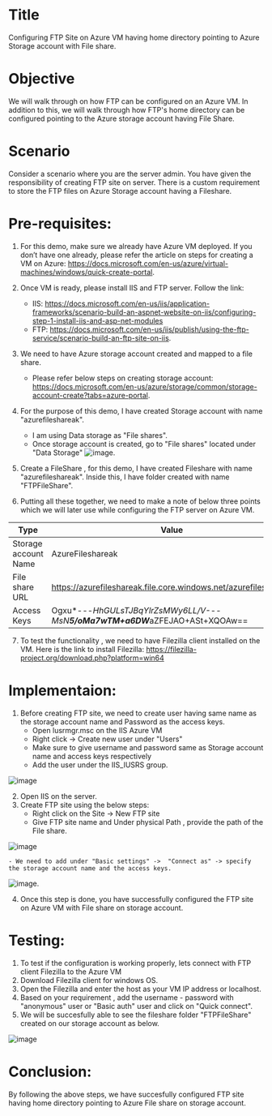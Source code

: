 # Title
Configuring FTP Site on  Azure VM having home directory pointing to Azure Storage account with File share. 

# Objective
We will walk through on how FTP can be configured on an Azure VM. In addition to this, we will walk through how FTP's home directory can be configured pointing to the Azure storage account having File Share. 
		

# Scenario

Consider a scenario where you are the server admin. You have given the responsibility of creating FTP site on server. There is a custom requirement to store the FTP files on Azure Storage account having a Fileshare.

# Pre-requisites:

1. For this demo, make sure we already have Azure VM deployed. If you don’t have one already, please refer the article on steps for creating a VM on Azure: https://docs.microsoft.com/en-us/azure/virtual-machines/windows/quick-create-portal.
2. Once VM is ready, please install IIS and FTP server. Follow the link: 
	- IIS: https://docs.microsoft.com/en-us/iis/application-frameworks/scenario-build-an-aspnet-website-on-iis/configuring-step-1-install-iis-and-asp-net-modules
	- FTP: https://docs.microsoft.com/en-us/iis/publish/using-the-ftp-service/scenario-build-an-ftp-site-on-iis. 
3. We need to have Azure  storage account created and mapped to a file share.
	- Please refer below steps on creating storage account: https://docs.microsoft.com/en-us/azure/storage/common/storage-account-create?tabs=azure-portal.
4. For the purpose of this demo, I have created Storage account with name "azurefileshareak". 
	- I am using Data storage as "File shares". 
	- Once storage account is created, go to "File shares" located under "Data Storage" 
		![image](https://user-images.githubusercontent.com/81897348/161428279-a2a5092d-6887-4f18-bbeb-1cc26ff8a613.png).

5. Create  a FileShare , for this demo, I have created Fileshare with name "azurefileshareak".  Inside this, I have folder created with name "FTPFileShare". 
6. Putting all these together, we need to make a note of below three points which we will later use while configuring the FTP server on Azure VM. 



| Type | Value  								           |
| ---- | ---- |
| Storage account Name | AzureFileshareak |
| File share URL       | https://azurefileshareak.file.core.windows.net/azurefileshareak                           |
| Access Keys          | Ogxu*---*HhGULsTJ***BqYlrZsMWy6LL/V*---MsN****5/oMa7wTM+a6DW***aZFEJAO+ASt+XQOAw==  |	
7. To test the functionality , we need to have Filezilla client installed on the VM. Here is the link to install Filezilla: https://filezilla-project.org/download.php?platform=win64
	
	
# Implementaion:

1. Before creating FTP site, we need to create user having same name as the storage account name and Password as the access keys. 
	- Open lusrmgr.msc on the IIS Azure VM
	- Right click -> Create new user under "Users"
	- Make sure to give username and password same as Storage account name and access keys respectively
	- Add the user under the IIS_IUSRS group. 

![image](https://user-images.githubusercontent.com/81897348/161435344-09eaf978-07bc-4c18-8106-545063d21cb4.png)

2. Open IIS on the server. 
3. Create FTP site using the below steps: 
	- Right click on the Site -> New FTP site
	- Give FTP site name and Under physical Path , provide the path of the File share. 
			
![image](https://user-images.githubusercontent.com/81897348/161435409-8746bd96-943a-4e73-9527-6cf717a6f4fa.png)

	- We need to add under "Basic settings" ->  "Connect as" -> specify the storage account name and the access keys. 

![image](https://user-images.githubusercontent.com/81897348/161435442-78938dbf-fb7f-4f71-8eac-4964eed27dd2.png).

4. Once this step is done, you have successfully configured the FTP site on Azure VM with File share on storage account. 
 
		
		
		
# Testing: 

1. To test if the configuration is working properly, lets connect with FTP client Filezilla to the Azure VM
1. Download Filezilla client for windows OS.
1. Open the Filezilla and enter the host as your VM IP address or localhost.
1. Based on your requirement , add the username - password with "anonymous" user or "Basic auth" user and click on "Quick connect". 
1. We will be succesfully able to see the fileshare folder "FTPFileShare" created on our storage account as below. 

![image](https://user-images.githubusercontent.com/81897348/161435758-bf241b63-1ca2-4c86-8b60-bf209a9b2800.png)

# Conclusion: 

By following the above steps, we have succesfully configured FTP site having home directory pointing to Azure File share on storage account. 
